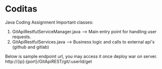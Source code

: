 # Coditas
Java Coding Assignment
Important classes:
1. GitApiRestfulServiceManager.java --> Main entry point for handling user requests.
2. GitApiRestfulServices.java --> Business logic and calls to external api's (github and gitlab)

Below is sample endpoint url, you may access it once deploy war on server.
http://{ip}:{port}/GitApiREST/git/:userId/get
